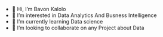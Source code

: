 - 👋 Hi, I’m Bavon Kalolo
- 👀 I’m interested in Data Analytics And Busness Intelligence
- 🌱 I’m currently learning Data science
- 💞️ I’m looking to collaborate on any Project about Data 
<!---
Bavonkalolo2512/Bavonkalolo2512 is a ✨ special ✨ repository because its `README.md` (this file) appears on your GitHub profile.
You can click the Preview link to take a look at your changes.
